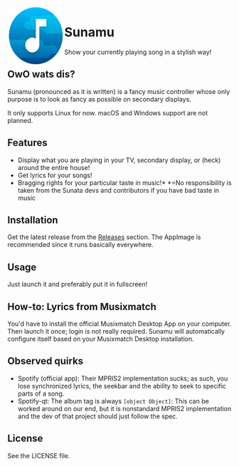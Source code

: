 <img alt="Logo" src="assets/icon.svg" width="128px" height="128px" align="left"/>

# Sunamu
Show your currently playing song in a stylish way!

## OwO wats dis?

Sunamu (pronounced as it is written) is a fancy music controller whose only purpose is to look as fancy as possible on secondary displays.

It only supports Linux for now. macOS and Windows support are not planned.

## Features

- Display what you are playing in your TV, secondary display, or (heck) around the entire house!
- Get lyrics for your songs!
- Bragging rights for your particular taste in music!*
  *=No responsibility is taken from the Sunata devs and contributors if you have bad taste in music

## Installation

Get the latest release from the [Releases](https://github.com/AryToNeX/Sunamu/releases/latest) section. The AppImage is recommended since it runs basically everywhere.

## Usage

Just launch it and preferably put it in fullscreen!

## How-to: Lyrics from Musixmatch

You'd have to install the official Musixmatch Desktop App on your computer. Then launch it once; login is not really required. Sunamu will automatically configure itself based on your Musixmatch Desktop installation.

## Observed quirks

- Spotify (official app): Their MPRIS2 implementation sucks; as such, you lose synchronized lyrics, the seekbar and the ability to seek to specific parts of a song.
- Spotify-qt: The album tag is always `[object Object]`: This can be worked around on our end, but it is nonstandard MPRIS2 implementation and the dev of that project should just follow the spec.

## License

See the LICENSE file.
